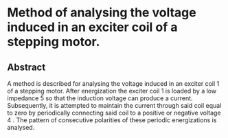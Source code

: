 # Method of analysing the voltage induced in an exciter coil of a stepping motor.

## Abstract
A method is described for analysing the voltage induced in an exciter coil 1 of a stepping motor. After energization the exciter coil 1 is loaded by a low impedance 5 so that the induction voltage can produce a current. Subsequently, it is attempted to maintain the current through said coil equal to zero by periodically connecting said coil to a positive or negative voltage 4 . The pattern of consecutive polarities of these periodic energizations is analysed.